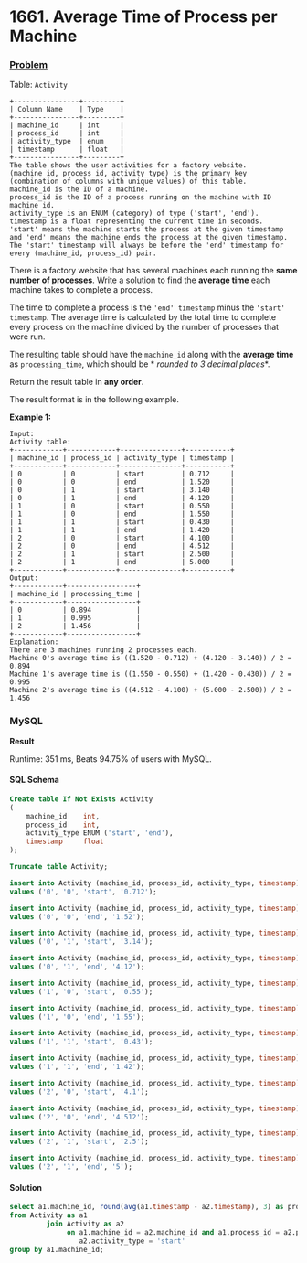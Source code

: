 # 1661. Average Time of Process per Machine

### [Problem](https://leetcode.com/problems/average-time-of-process-per-machine/description/)

Table: `Activity`

```
+----------------+---------+
| Column Name    | Type    |
+----------------+---------+
| machine_id     | int     |
| process_id     | int     |
| activity_type  | enum    |
| timestamp      | float   |
+----------------+---------+
The table shows the user activities for a factory website.
(machine_id, process_id, activity_type) is the primary key (combination of columns with unique values) of this table.
machine_id is the ID of a machine.
process_id is the ID of a process running on the machine with ID machine_id.
activity_type is an ENUM (category) of type ('start', 'end').
timestamp is a float representing the current time in seconds.
'start' means the machine starts the process at the given timestamp and 'end' means the machine ends the process at the given timestamp.
The 'start' timestamp will always be before the 'end' timestamp for every (machine_id, process_id) pair.
```

There is a factory website that has several machines each running the **same number of processes**. Write a solution to
find the **average time** each machine takes to complete a process.

The time to complete a process is the `'end' timestamp` minus the `'start' timestamp`. The average time is calculated by
the total time to complete every process on the machine divided by the number of processes that were run.

The resulting table should have the `machine_id` along with the **average time** as `processing_time`, which should be *
*rounded to 3 decimal places**.

Return the result table in **any order**.

The result format is in the following example.

**Example 1:**

```
Input: 
Activity table:
+------------+------------+---------------+-----------+
| machine_id | process_id | activity_type | timestamp |
+------------+------------+---------------+-----------+
| 0          | 0          | start         | 0.712     |
| 0          | 0          | end           | 1.520     |
| 0          | 1          | start         | 3.140     |
| 0          | 1          | end           | 4.120     |
| 1          | 0          | start         | 0.550     |
| 1          | 0          | end           | 1.550     |
| 1          | 1          | start         | 0.430     |
| 1          | 1          | end           | 1.420     |
| 2          | 0          | start         | 4.100     |
| 2          | 0          | end           | 4.512     |
| 2          | 1          | start         | 2.500     |
| 2          | 1          | end           | 5.000     |
+------------+------------+---------------+-----------+
Output: 
+------------+-----------------+
| machine_id | processing_time |
+------------+-----------------+
| 0          | 0.894           |
| 1          | 0.995           |
| 2          | 1.456           |
+------------+-----------------+
Explanation: 
There are 3 machines running 2 processes each.
Machine 0's average time is ((1.520 - 0.712) + (4.120 - 3.140)) / 2 = 0.894
Machine 1's average time is ((1.550 - 0.550) + (1.420 - 0.430)) / 2 = 0.995
Machine 2's average time is ((4.512 - 4.100) + (5.000 - 2.500)) / 2 = 1.456
```

### MySQL

**Result**

Runtime: 351 ms, Beats 94.75% of users with MySQL.

#### SQL Schema

```sql
Create table If Not Exists Activity
(
    machine_id    int,
    process_id    int,
    activity_type ENUM ('start', 'end'),
    timestamp     float
);

Truncate table Activity;

insert into Activity (machine_id, process_id, activity_type, timestamp)
values ('0', '0', 'start', '0.712');

insert into Activity (machine_id, process_id, activity_type, timestamp)
values ('0', '0', 'end', '1.52');

insert into Activity (machine_id, process_id, activity_type, timestamp)
values ('0', '1', 'start', '3.14');

insert into Activity (machine_id, process_id, activity_type, timestamp)
values ('0', '1', 'end', '4.12');

insert into Activity (machine_id, process_id, activity_type, timestamp)
values ('1', '0', 'start', '0.55');

insert into Activity (machine_id, process_id, activity_type, timestamp)
values ('1', '0', 'end', '1.55');

insert into Activity (machine_id, process_id, activity_type, timestamp)
values ('1', '1', 'start', '0.43');

insert into Activity (machine_id, process_id, activity_type, timestamp)
values ('1', '1', 'end', '1.42');

insert into Activity (machine_id, process_id, activity_type, timestamp)
values ('2', '0', 'start', '4.1');

insert into Activity (machine_id, process_id, activity_type, timestamp)
values ('2', '0', 'end', '4.512');

insert into Activity (machine_id, process_id, activity_type, timestamp)
values ('2', '1', 'start', '2.5');

insert into Activity (machine_id, process_id, activity_type, timestamp)
values ('2', '1', 'end', '5');
```

#### Solution

```sql
select a1.machine_id, round(avg(a1.timestamp - a2.timestamp), 3) as processing_time
from Activity as a1
         join Activity as a2
              on a1.machine_id = a2.machine_id and a1.process_id = a2.process_id and a1.activity_type = 'end' and
                 a2.activity_type = 'start'
group by a1.machine_id;
```
